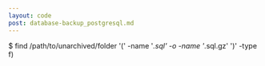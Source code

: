 ```yaml
---
layout: code
post: database-backup_postgresql.md
---
```



$ find /path/to/unarchived/folder '(' -name '*.sql' -o -name '*.sql.gz' ')' -type f) 
